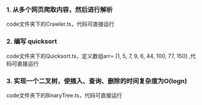 

### 1. 从多个网页爬取内容，然后进行解析

code文件夹下的Crawler.ts，代码可直接运行

### 2. 编写 quicksort

code文件夹下的Quicksort.ts，定义数组arr= [1, 5, 7, 9, 6, 44, 100, 77, 150] ,代码可直接运行

### 3. 实现一个二叉树，使插入、查询、删除的时间复杂度为O(logn)

code文件夹下的BinaryTree.ts，代码可直接运行
